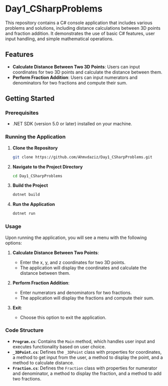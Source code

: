 # Day1_CSharpProblems

This repository contains a C# console application that includes various problems and solutions, including distance calculations between 3D points and fraction addition. It demonstrates the use of basic C# features, user input handling, and simple mathematical operations.

## Features

- **Calculate Distance Between Two 3D Points**: Users can input coordinates for two 3D points and calculate the distance between them.
- **Perform Fraction Addition**: Users can input numerators and denominators for two fractions and compute their sum.

## Getting Started

### Prerequisites

- .NET SDK (version 5.0 or later) installed on your machine.

### Running the Application

1. **Clone the Repository**
    ```bash
    git clone https://github.com/Ahmvdaziz/Day1_CSharpProblems.git
    ```

2. **Navigate to the Project Directory**
    ```bash
    cd Day1_CSharpProblems
    ```

3. **Build the Project**
    ```bash
    dotnet build
    ```

4. **Run the Application**
    ```bash
    dotnet run
    ```

### Usage

Upon running the application, you will see a menu with the following options:

1. **Calculate Distance Between Two Points**: 
   - Enter the x, y, and z coordinates for two 3D points.
   - The application will display the coordinates and calculate the distance between them.

2. **Perform Fraction Addition**: 
   - Enter numerators and denominators for two fractions.
   - The application will display the fractions and compute their sum.

3. **Exit**: 
   - Choose this option to exit the application.

### Code Structure

- **`Program.cs`**: Contains the `Main` method, which handles user input and executes functionality based on user choice.
- **`_3DPoint.cs`**: Defines the `_3DPoint` class with properties for coordinates, a method to get input from the user, a method to display the point, and a method to calculate distance.
- **`Fraction.cs`**: Defines the `Fraction` class with properties for numerator and denominator, a method to display the fraction, and a method to add two fractions.



